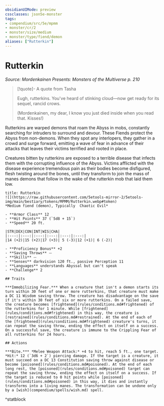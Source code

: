 ```yaml
---
obsidianUIMode: preview
cssclasses: json5e-monster
tags:
- compendium/src/5e/mpmm
- monster/cr/2
- monster/size/medium
- monster/type/fiend/demon
aliases: ["Rutterkin"]
---
```

# Rutterkin
*Source: Mordenkainen Presents: Monsters of the Multiverse p. 210*  

> [!quote]- A quote from Tasha  
> 
> Eugh, rutterkins. You've heard of stinking cloud—now get ready for its sequel, rancid crows.
> 
> (Mordenkainen, my dear, I know you just died inside when you read that. Kisses!)

Rutterkins are warped demons that roam the Abyss in mobs, constantly searching for intruders to surround and devour. These Fiends protect the Abyss from non-demons. When they spot any interlopers, they gather in a crowd and surge forward, emitting a wave of fear in advance of their attacks that leaves their victims terrified and rooted in place.

Creatures bitten by rutterkins are exposed to a terrible disease that infects them with the corrupting influence of the Abyss. Victims afflicted with the disease experience tremendous pain as their bodies become disfigured, flesh twisting around the bones, until they transform to join the mass of manes demons that follow in the wake of the rutterkin mob that laid them low.

```ad-statblock
title: Rutterkin
![](https://raw.githubusercontent.com/5etools-mirror-2/5etools-img/main/bestiary/tokens/MPMM/Rutterkin.webp#token)
*Medium fiend (demon), Typically  Chaotic Evil*

- **Armor Class** 12 
- **Hit Points** 37 (`5d8 + 15`)
- **Speed** 20 ft.

|STR|DEX|CON|INT|WIS|CHA|
|:---:|:---:|:---:|:---:|:---:|:---:|
|14 (+2)|15 (+2)|17 (+3)| 5 (-3)|12 (+1)| 6 (-2)|

- **Proficiency Bonus** +2
- **Saving Throws** ⏤
- **Skills** ⏤
- **Senses** darkvision 120 ft., passive Perception 11
- **Languages** understands Abyssal but can't speak
- **Challenge** 2

## Traits

***Immobilizing Fear.*** When a creature that isn't a demon starts its turn within 30 feet of one or more rutterkins, that creature must make a DC 11 Wisdom saving throw. The creature has disadvantage on the save if it's within 30 feet of six or more rutterkins. On a failed save, the creature becomes [frightened](rules/conditions.md#frightened) of the rutterkins for 1 minute. While [frightened](rules/conditions.md#frightened) in this way, the creature is [restrained](rules/conditions.md#restrained). At the end of each of the [frightened](rules/conditions.md#frightened) creature's turns, it can repeat the saving throw, ending the effect on itself on a success. On a successful save, the creature is immune to the Crippling Fear of all rutterkins for 24 hours.

## Actions

***Bite.*** *Melee Weapon Attack:* +4 to hit, reach 5 ft., one target. *Hit:* 12 (`3d6 + 2`) piercing damage. If the target is a creature, it must succeed on a DC 13 Constitution saving throw against disease or become [poisoned](rules/conditions.md#poisoned). At the end of each long rest, the [poisoned](rules/conditions.md#poisoned) target can repeat the saving throw, ending the effect on itself on a success. If the target is reduced to 0 hit points while [poisoned](rules/conditions.md#poisoned) in this way, it dies and instantly transforms into a living manes. The transformation can be undone only by a [wish](compendium/spells/wish.md) spell.
```
^statblock